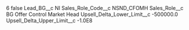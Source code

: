 <?xml version="1.0" encoding="UTF-8"?>
<CustomMetadata xmlns="http://soap.sforce.com/2006/04/metadata" xmlns:xsi="http://www.w3.org/2001/XMLSchema-instance" xmlns:xsd="http://www.w3.org/2001/XMLSchema">
    <label>6</label>
    <protected>false</protected>
    <values>
        <field>Lead_BG__c</field>
        <value xsi:type="xsd:string">NI</value>
    </values>
    <values>
        <field>Sales_Role_Code__c</field>
        <value xsi:type="xsd:string">NSND_CFOMH</value>
    </values>
    <values>
        <field>Sales_Role__c</field>
        <value xsi:type="xsd:string">BG Offer Control Market Head</value>
    </values>
    <values>
        <field>Upsell_Delta_Lower_Limit__c</field>
        <value xsi:type="xsd:double">-500000.0</value>
    </values>
    <values>
        <field>Upsell_Delta_Upper_Limit__c</field>
        <value xsi:type="xsd:double">-1.0E8</value>
    </values>
</CustomMetadata>
